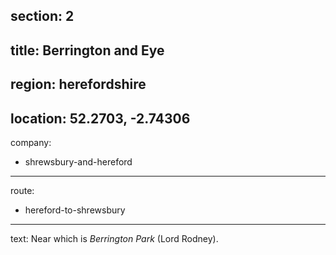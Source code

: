 section: 2
----
title: Berrington and Eye
----
region: herefordshire
----
location: 52.2703, -2.74306
----
company:
- shrewsbury-and-hereford
----
route:
- hereford-to-shrewsbury
----
text: Near which is *Berrington Park* (Lord Rodney).
